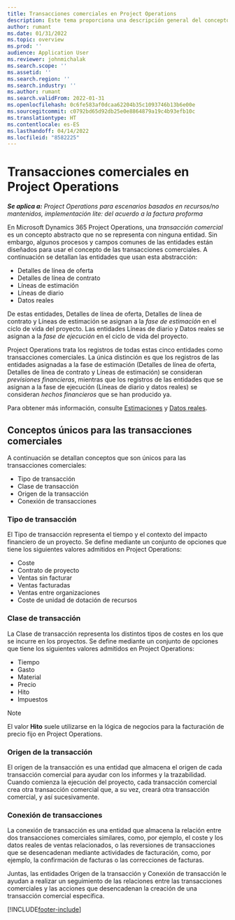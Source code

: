 ```yaml
---
title: Transacciones comerciales en Project Operations
description: Este tema proporciona una descripción general del concepto de transacciones comerciales en Microsoft Dynamics 365 Project Operations.
author: rumant
ms.date: 01/31/2022
ms.topic: overview
ms.prod: ''
audience: Application User
ms.reviewer: johnmichalak
ms.search.scope: ''
ms.assetid: ''
ms.search.region: ''
ms.search.industry: ''
ms.author: rumant
ms.search.validFrom: 2022-01-31
ms.openlocfilehash: 0c6fe583af0dcaa62204b35c1093746b13b6e00e
ms.sourcegitcommit: c0792bd65d92db25e0e8864879a19c4b93efb10c
ms.translationtype: HT
ms.contentlocale: es-ES
ms.lasthandoff: 04/14/2022
ms.locfileid: "8582225"
---
```

# <a name="business-transactions-in-project-operations"></a>Transacciones comerciales en Project Operations

_**Se aplica a:** Project Operations para escenarios basados en recursos/no mantenidos, implementación lite: del acuerdo a la factura proforma_

En Microsoft Dynamics 365 Project Operations, una *transacción comercial* es un concepto abstracto que no se representa con ninguna entidad. Sin embargo, algunos procesos y campos comunes de las entidades están diseñados para usar el concepto de las transacciones comerciales. A continuación se detallan las entidades que usan esta abstracción:

- Detalles de línea de oferta
- Detalles de línea de contrato
- Líneas de estimación
- Líneas de diario
- Datos reales

De estas entidades, Detalles de línea de oferta, Detalles de línea de contrato y Líneas de estimación se asignan a la *fase de estimación* en el ciclo de vida del proyecto. Las entidades Líneas de diario y Datos reales se asignan a la *fase de ejecución* en el ciclo de vida del proyecto.

Project Operations trata los registros de todas estas cinco entidades como transacciones comerciales. La única distinción es que los registros de las entidades asignadas a la fase de estimación (Detalles de línea de oferta, Detalles de línea de contrato y Líneas de estimación) se consideran *previsiones financieras*, mientras que los registros de las entidades que se asignan a la fase de ejecución (Líneas de diario y datos reales) se consideran *hechos financieros* que se han producido ya.

Para obtener más información, consulte [Estimaciones](../project-management/estimating-projects-overview.md) y [Datos reales](actuals-overview.md).

## <a name="concepts-that-are-unique-to-business-transactions"></a>Conceptos únicos para las transacciones comerciales

A continuación se detallan conceptos que son únicos para las transacciones comerciales:

- Tipo de transacción
- Clase de transacción
- Origen de la transacción
- Conexión de transacciones

### <a name="transaction-type"></a>Tipo de transacción

El Tipo de transacción representa el tiempo y el contexto del impacto financiero de un proyecto. Se define mediante un conjunto de opciones que tiene los siguientes valores admitidos en Project Operations:

- Coste
- Contrato de proyecto
- Ventas sin facturar
- Ventas facturadas
- Ventas entre organizaciones
- Coste de unidad de dotación de recursos

### <a name="transaction-class"></a>Clase de transacción

La Clase de transacción representa los distintos tipos de costes en los que se incurre en los proyectos. Se define mediante un conjunto de opciones que tiene los siguientes valores admitidos en Project Operations:

- Tiempo
- Gasto
- Material
- Precio
- Hito
- Impuestos

> [!NOTE]
> El valor **Hito** suele utilizarse en la lógica de negocios para la facturación de precio fijo en Project Operations.

### <a name="transaction-origin"></a>Origen de la transacción

El origen de la transacción es una entidad que almacena el origen de cada transacción comercial para ayudar con los informes y la trazabilidad. Cuando comienza la ejecución del proyecto, cada transacción comercial crea otra transacción comercial que, a su vez, creará otra transacción comercial, y así sucesivamente.

### <a name="transaction-connection"></a>Conexión de transacciones

La conexión de transacción es una entidad que almacena la relación entre dos transacciones comerciales similares, como, por ejemplo, el coste y los datos reales de ventas relacionados, o las reversiones de transacciones que se desencadenan mediante actividades de facturación, como, por ejemplo, la confirmación de facturas o las correcciones de facturas.

Juntas, las entidades Origen de la transacción y Conexión de transacción le ayudan a realizar un seguimiento de las relaciones entre las transacciones comerciales y las acciones que desencadenan la creación de una transacción comercial específica.

[!INCLUDE[footer-include](../includes/footer-banner.md)]
